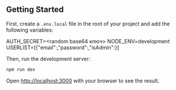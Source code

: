 ## Getting Started

First, create a `.env.local` file in the root of your project and add the following variables:

AUTH_SECRET=<random base64 ключ>
NODE_ENV=development
USERLIST=[{"email":<Any email>,"password":<Any password>,"isAdmin":<Boolean>}]

Then, run the development server:

```bash
npm run dev
```

Open [http://localhost:3000](http://localhost:3000) with your browser to see the result.
